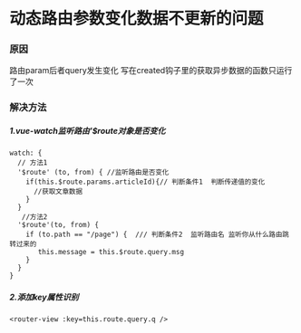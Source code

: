 # 动态路由参数变化数据不更新的问题

### 原因

路由param后者query发生变化
写在created钩子里的获取异步数据的函数只运行了一次

### 解决方法

##### 1.vue-watch监听路由'$route对象是否变化

```
watch: {
  // 方法1
  '$route' (to, from) { //监听路由是否变化
    if(this.$route.params.articleId){// 判断条件1  判断传递值的变化
      //获取文章数据
    }
  } 
   //方法2
  '$route'(to, from) {
    if (to.path == "/page") {  /// 判断条件2  监听路由名 监听你从什么路由跳转过来的
       this.message = this.$route.query.msg     
    }
  }  
}
```

##### 2.添加key属性识别


```
<router-view :key=this.route.query.q />
```


